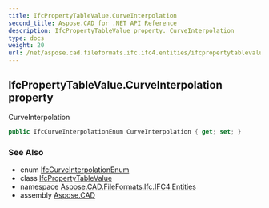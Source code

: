 ```yaml
---
title: IfcPropertyTableValue.CurveInterpolation
second_title: Aspose.CAD for .NET API Reference
description: IfcPropertyTableValue property. CurveInterpolation
type: docs
weight: 20
url: /net/aspose.cad.fileformats.ifc.ifc4.entities/ifcpropertytablevalue/curveinterpolation/
---
```

## IfcPropertyTableValue.CurveInterpolation property

CurveInterpolation

```csharp
public IfcCurveInterpolationEnum CurveInterpolation { get; set; }
```

### See Also

* enum [IfcCurveInterpolationEnum](../../../aspose.cad.fileformats.ifc.ifc4.types/ifccurveinterpolationenum/)
* class [IfcPropertyTableValue](../)
* namespace [Aspose.CAD.FileFormats.Ifc.IFC4.Entities](../../ifcpropertytablevalue/)
* assembly [Aspose.CAD](../../../)


